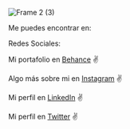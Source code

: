 ![Frame 2 (3)](https://user-images.githubusercontent.com/109699864/191763422-97e42d67-70f8-4647-8df2-33a294a87b3f.png)

Me puedes encontrar en:

Redes Sociales:

Mi portafolio en [Behance](https://www.behance.net/johanaafricano) :v:

Algo más sobre mi en [Instagram](https://instagram.com/joha_8912?igshid=YmMyMTA2M2Y=) :v:

Mi perfil en [LinkedIn](http://www.linkedin.com/in/johanaafricano) :v:

Mi perfil en [Twitter](https://twitter.com/Joha_2040?s=09) :v:
